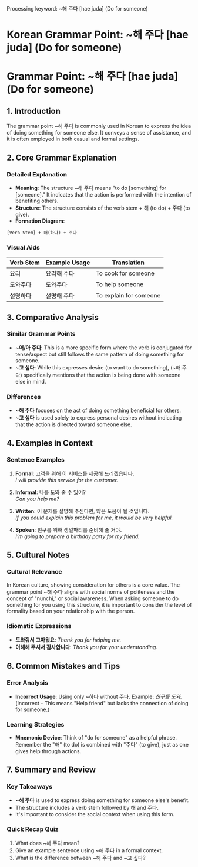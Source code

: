 Processing keyword: ~해 주다 [hae juda] (Do for someone)
# Korean Grammar Point: ~해 주다 [hae juda] (Do for someone)
# Grammar Point: ~해 주다 [hae juda] (Do for someone)
## 1. Introduction
The grammar point ~해 주다 is commonly used in Korean to express the idea of doing something for someone else. It conveys a sense of assistance, and it is often employed in both casual and formal settings.
## 2. Core Grammar Explanation
### Detailed Explanation
- **Meaning**: The structure ~해 주다 means "to do [something] for [someone]." It indicates that the action is performed with the intention of benefiting others.
- **Structure**: The structure consists of the verb stem + 해 (to do) + 주다 (to give). 
- **Formation Diagram**:
```
[Verb Stem] + 해(하다) + 주다
```
### Visual Aids
| Verb Stem | Example Usage | Translation                     |
|-----------|---------------|----------------------------------|
| 요리      | 요리해 주다   | To cook for someone              |
| 도와주다  | 도와주다     | To help someone                  |
| 설명하다  | 설명해 주다   | To explain for someone           |
## 3. Comparative Analysis
### Similar Grammar Points
- **~어/아 주다**: This is a more specific form where the verb is conjugated for tense/aspect but still follows the same pattern of doing something for someone.
- **~고 싶다**: While this expresses desire (to want to do something), (~해 주다) specifically mentions that the action is being done with someone else in mind.
### Differences
- **~해 주다** focuses on the act of doing something beneficial for others.
- **~고 싶다** is used solely to express personal desires without indicating that the action is directed toward someone else.
## 4. Examples in Context
### Sentence Examples
1. **Formal**: 고객을 위해 이 서비스를 제공해 드리겠습니다.  
   _I will provide this service for the customer._
   
2. **Informal**: 나를 도와 줄 수 있어?  
   _Can you help me?_
3. **Written**: 이 문제를 설명해 주신다면, 많은 도움이 될 것입니다.  
   _If you could explain this problem for me, it would be very helpful._
4. **Spoken**: 친구를 위해 생일파티를 준비해 줄 거야.  
   _I’m going to prepare a birthday party for my friend._
## 5. Cultural Notes
### Cultural Relevance
In Korean culture, showing consideration for others is a core value. The grammar point ~해 주다 aligns with social norms of politeness and the concept of "nunchi," or social awareness. When asking someone to do something for you using this structure, it is important to consider the level of formality based on your relationship with the person.
### Idiomatic Expressions
- **도와줘서 고마워요**: _Thank you for helping me._
- **이해해 주셔서 감사합니다**: _Thank you for your understanding._
## 6. Common Mistakes and Tips
### Error Analysis
- **Incorrect Usage**: Using only ~하다 without 주다. Example: *친구를 도와.* (Incorrect - This means "Help friend" but lacks the connection of doing for someone.)
  
### Learning Strategies
- **Mnemonic Device**: Think of "do for someone" as a helpful phrase. Remember the "해" (to do) is combined with "주다" (to give), just as one gives help through actions.
## 7. Summary and Review
### Key Takeaways
- **~해 주다** is used to express doing something for someone else's benefit.
- The structure includes a verb stem followed by 해 and 주다.
- It's important to consider the social context when using this form.
### Quick Recap Quiz
1. What does ~해 주다 mean?
2. Give an example sentence using ~해 주다 in a formal context.
3. What is the difference between ~해 주다 and ~고 싶다?
